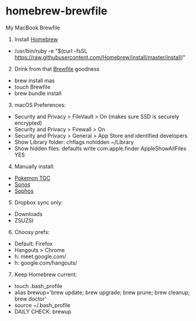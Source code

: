# homebrew-brewfile
My MacBook Brewfile

1) Install [Homebrew](https://brew.sh/)
- /usr/bin/ruby -e "$(curl -fsSL https://raw.githubusercontent.com/Homebrew/install/master/install)"
2) Drink from that [Brewfile](https://github.com/jeffpaul/homebrew-brewfile/blob/master/Brewfile) goodness
- brew install mas
- touch Brewfile
- brew bundle install
3) macOS Preferences:
- Security and Privacy > FileVault > On (makes sure SSD is securely encrypted)
- Security and Privacy > Firewall > On
- Security and Privacy > General > App Store and identified developers
- Show Library folder: chflags nohidden ~/Library
- Show hidden files: defaults write com.apple.finder AppleShowAllFiles YES
4) Manually install:
- [Pokemon TGC](https://www.pokemon.com/us/pokemon-tcg/play-online/download/)
- [Sonos](https://www.sonos.com/en-us/support)
- [Sophos](https://home.sophos.com/en-us.aspx)
5) Dropbox sync only:
- Downloads
- ZSUZSI
6) Choosy prefs:
- Default: Firefox
- Hangouts > Chrome
- h: meet.google.com/
- h: google.com/hangouts/
7) Keep Homebrew current:
- touch .bash_profile
- alias brewup='brew update; brew upgrade; brew prune; brew cleanup; brew doctor'
- source ~/.bash_profile
- DAILY CHECK: brewup

